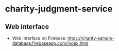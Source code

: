 # charity-judgment-service

## Web interface
- Web interface on Firebase: https://charity-sample-database.firebaseapp.com/index.html
